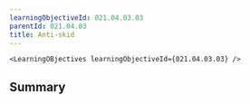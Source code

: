 ```yaml
---
learningObjectiveId: 021.04.03.03
parentId: 021.04.03
title: Anti-skid
---
```


```tsx eval
<LearningOBjectives learningObjectiveId={021.04.03.03} />
```

## Summary
